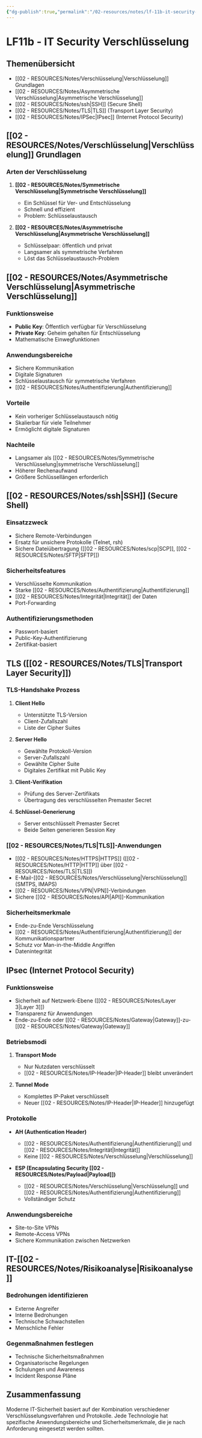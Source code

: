 ```yaml
---
{"dg-publish":true,"permalink":"/02-resources/notes/lf-11b-it-security-verschluesselung/","tags":["GFN/LF11/FISI"],"noteIcon":"","updated":"2025-10-29T12:59:07.816+01:00"}
---
```


# LF11b - IT Security Verschlüsselung

## Themenübersicht

- [[02 - RESOURCES/Notes/Verschlüsselung\|Verschlüsselung]] Grundlagen
- [[02 - RESOURCES/Notes/Asymmetrische Verschlüsselung\|Asymmetrische Verschlüsselung]]
- [[02 - RESOURCES/Notes/ssh\|SSH]] (Secure Shell)
- [[02 - RESOURCES/Notes/TLS\|TLS]] (Transport Layer Security)
- [[02 - RESOURCES/Notes/IPSec\|IPsec]] (Internet Protocol Security)

## [[02 - RESOURCES/Notes/Verschlüsselung\|Verschlüsselung]] Grundlagen

### Arten der Verschlüsselung

1. **[[02 - RESOURCES/Notes/Symmetrische Verschlüsselung\|Symmetrische Verschlüsselung]]**
    
    - Ein Schlüssel für Ver- und Entschlüsselung
    - Schnell und effizient
    - Problem: Schlüsselaustausch
2. **[[02 - RESOURCES/Notes/Asymmetrische Verschlüsselung\|Asymmetrische Verschlüsselung]]**
    
    - Schlüsselpaar: öffentlich und privat
    - Langsamer als symmetrische Verfahren
    - Löst das Schlüsselaustausch-Problem

## [[02 - RESOURCES/Notes/Asymmetrische Verschlüsselung\|Asymmetrische Verschlüsselung]]

### Funktionsweise

- **Public Key**: Öffentlich verfügbar für Verschlüsselung
- **Private Key**: Geheim gehalten für Entschlüsselung
- Mathematische Einwegfunktionen

### Anwendungsbereiche

- Sichere Kommunikation
- Digitale Signaturen
- Schlüsselaustausch für symmetrische Verfahren
- [[02 - RESOURCES/Notes/Authentifizierung\|Authentifizierung]]

### Vorteile

- Kein vorheriger Schlüsselaustausch nötig
- Skalierbar für viele Teilnehmer
- Ermöglicht digitale Signaturen

### Nachteile

- Langsamer als [[02 - RESOURCES/Notes/Symmetrische Verschlüsselung\|symmetrische Verschlüsselung]]
- Höherer Rechenaufwand
- Größere Schlüssellängen erforderlich

## [[02 - RESOURCES/Notes/ssh\|SSH]] (Secure Shell)

### Einsatzzweck

- Sichere Remote-Verbindungen
- Ersatz für unsichere Protokolle (Telnet, rsh)
- Sichere Dateiübertragung ([[02 - RESOURCES/Notes/scp\|SCP]], [[02 - RESOURCES/Notes/SFTP\|SFTP]])

### Sicherheitsfeatures

- Verschlüsselte Kommunikation
- Starke [[02 - RESOURCES/Notes/Authentifizierung\|Authentifizierung]]
- [[02 - RESOURCES/Notes/Integrität\|Integrität]] der Daten
- Port-Forwarding

### Authentifizierungsmethoden

- Passwort-basiert
- Public-Key-Authentifizierung
- Zertifikat-basiert

## TLS ([[02 - RESOURCES/Notes/TLS\|Transport Layer Security]])

### TLS-Handshake Prozess

1. **Client Hello**
    
    - Unterstützte TLS-Version
    - Client-Zufallszahl
    - Liste der Cipher Suites
2. **Server Hello**
    
    - Gewählte Protokoll-Version
    - Server-Zufallszahl
    - Gewählte Cipher Suite
    - Digitales Zertifikat mit Public Key
3. **Client-Verifikation**
    
    - Prüfung des Server-Zertifikats
    - Übertragung des verschlüsselten Premaster Secret
4. **Schlüssel-Generierung**
    
    - Server entschlüsselt Premaster Secret
    - Beide Seiten generieren Session Key

### [[02 - RESOURCES/Notes/TLS\|TLS]]-Anwendungen

- [[02 - RESOURCES/Notes/HTTPS\|HTTPS]] ([[02 - RESOURCES/Notes/HTTP\|HTTP]] über [[02 - RESOURCES/Notes/TLS\|TLS]])
- E-Mail-[[02 - RESOURCES/Notes/Verschlüsselung\|Verschlüsselung]] (SMTPS, IMAPS)
- [[02 - RESOURCES/Notes/VPN\|VPN]]-Verbindungen
- Sichere [[02 - RESOURCES/Notes/API\|API]]-Kommunikation

### Sicherheitsmerkmale

- Ende-zu-Ende Verschlüsselung
- [[02 - RESOURCES/Notes/Authentifizierung\|Authentifizierung]] der Kommunikationspartner
- Schutz vor Man-in-the-Middle Angriffen
- Datenintegrität

## IPsec (Internet Protocol Security)

### Funktionsweise

- Sicherheit auf Netzwerk-Ebene ([[02 - RESOURCES/Notes/Layer 3\|Layer 3]])
- Transparenz für Anwendungen
- Ende-zu-Ende oder [[02 - RESOURCES/Notes/Gateway\|Gateway]]-zu-[[02 - RESOURCES/Notes/Gateway\|Gateway]]

### Betriebsmodi

1. **Transport Mode**
    
    - Nur Nutzdaten verschlüsselt
    - [[02 - RESOURCES/Notes/IP-Header\|IP-Header]] bleibt unverändert
2. **Tunnel Mode**
    
    - Komplettes IP-Paket verschlüsselt
    - Neuer [[02 - RESOURCES/Notes/IP-Header\|IP-Header]] hinzugefügt

### Protokolle

- **AH (Authentication Header)**
    
    - [[02 - RESOURCES/Notes/Authentifizierung\|Authentifizierung]] und [[02 - RESOURCES/Notes/Integrität\|Integrität]]
    - Keine [[02 - RESOURCES/Notes/Verschlüsselung\|Verschlüsselung]]
- **ESP (Encapsulating Security [[02 - RESOURCES/Notes/Payload\|Payload]])**
    
    - [[02 - RESOURCES/Notes/Verschlüsselung\|Verschlüsselung]] und [[02 - RESOURCES/Notes/Authentifizierung\|Authentifizierung]]
    - Vollständiger Schutz

### Anwendungsbereiche

- Site-to-Site VPNs
- Remote-Access VPNs
- Sichere Kommunikation zwischen Netzwerken

## IT-[[02 - RESOURCES/Notes/Risikoanalyse\|Risikoanalyse]]

### Bedrohungen identifizieren

- Externe Angreifer
- Interne Bedrohungen
- Technische Schwachstellen
- Menschliche Fehler

### Gegenmaßnahmen festlegen

- Technische Sicherheitsmaßnahmen
- Organisatorische Regelungen
- Schulungen und Awareness
- Incident Response Pläne

## Zusammenfassung

Moderne IT-Sicherheit basiert auf der Kombination verschiedener Verschlüsselungsverfahren und Protokolle. Jede Technologie hat spezifische Anwendungsbereiche und Sicherheitsmerkmale, die je nach Anforderung eingesetzt werden sollten.